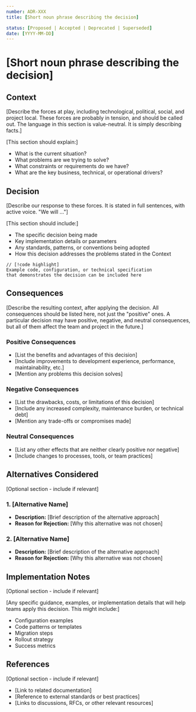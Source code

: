 ```yaml
---
number: ADR-XXX
title: [Short noun phrase describing the decision]

status: [Proposed | Accepted | Deprecated | Superseded]
date: [YYYY-MM-DD]
---
```


# [Short noun phrase describing the decision]

## Context

[Describe the forces at play, including technological, political, social, and project local. These forces are probably in tension, and should be called out. The language in this section is value-neutral. It is simply describing facts.]

[This section should explain:]
- What is the current situation?
- What problems are we trying to solve?
- What constraints or requirements do we have?
- What are the key business, technical, or operational drivers?

## Decision

[Describe our response to these forces. It is stated in full sentences, with active voice. "We will ..."]

[This section should include:]
- The specific decision being made
- Key implementation details or parameters
- Any standards, patterns, or conventions being adopted
- How this decision addresses the problems stated in the Context

```text
// [!code highlight]
Example code, configuration, or technical specification
that demonstrates the decision can be included here
```

## Consequences

[Describe the resulting context, after applying the decision. All consequences should be listed here, not just the "positive" ones. A particular decision may have positive, negative, and neutral consequences, but all of them affect the team and project in the future.]

### Positive Consequences

- [List the benefits and advantages of this decision]
- [Include improvements to development experience, performance, maintainability, etc.]
- [Mention any problems this decision solves]

### Negative Consequences

- [List the drawbacks, costs, or limitations of this decision]
- [Include any increased complexity, maintenance burden, or technical debt]
- [Mention any trade-offs or compromises made]

### Neutral Consequences

- [List any other effects that are neither clearly positive nor negative]
- [Include changes to processes, tools, or team practices]

## Alternatives Considered

[Optional section - include if relevant]

### 1. [Alternative Name]

- **Description:** [Brief description of the alternative approach]
- **Reason for Rejection:** [Why this alternative was not chosen]

### 2. [Alternative Name]

- **Description:** [Brief description of the alternative approach]
- **Reason for Rejection:** [Why this alternative was not chosen]

## Implementation Notes

[Optional section - include if relevant]

[Any specific guidance, examples, or implementation details that will help teams apply this decision. This might include:]
- Configuration examples
- Code patterns or templates
- Migration steps
- Rollout strategy
- Success metrics

## References

[Optional section - include if relevant]

- [Link to related documentation]
- [Reference to external standards or best practices]
- [Links to discussions, RFCs, or other relevant resources]